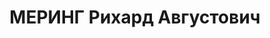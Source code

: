 ---
title: МЕРИНГ Рихард Августович
description: "Род. в 1900, г. Ревель, эстонец, обр.: среднее, член ВКП(б). Проживал:\
  \ Москва, ул. Горького, д. 36, кв. 24. Сотрудник аппарата ИККИ \n  Арестован 26.07.1937.\
  \ Обв. в участии в к.-р. террористической организации. Приговор: ВК ВС СССР, 01.09.1938\
  \ – ВМН. Расстрелян 01.09.1938, г.Москва. \n  Реабилитирован ВК ВС СССР июль 1956"
---